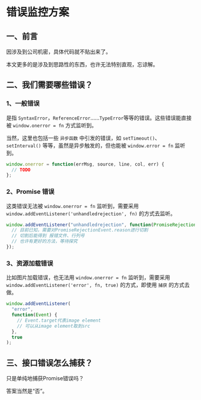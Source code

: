 # 错误监控方案

## 一、前言

因涉及到公司机密，具体代码就不贴出来了。

本文更多的是涉及到思路性的东西，也许无法特别直观，忘谅解。

## 二、我们需要哪些错误？

### 1、一般错误

是指 `SyntaxError`，`ReferenceError`……`TypeError`等等的错误。这些错误能直接被 `window.onerror = fn` 方式监听到。

当然，这里也包括一些 `异步函数` 中引发的错误，如 `setTimeout()`、`setInterval()` 等等，虽然是异步触发的，但也能被 `window.error = fn` 监听到。

```js
window.onerror = function(errMsg, source, line, col, err) {
  // TODO
};
```

### 2、Promise 错误

这类错误无法被 `window.onerror = fn` 监听到，需要采用 `window.addEventListener('unhandledrejection', fn)` 的方式去监听。

```js
window.addEventListener("unhandledrejection", function(PromiseRejectionEvent) {
  // 目前已知，需要对PromiseRejectionEvent.reason进行切割
  // 切割后能得到 报错文件、行列号
  // 也许有更好的方法，等待探究
});
```

### 3、资源加载错误

比如图片加载错误，也无法用 `window.onerror = fn` 监听到，需要采用 `window.addEventListener('error', fn, true)` 的方式，即使用 `捕获` 的方式去做。

```js
window.addEventListener(
  "error",
  function(Event) {
    // Event.target代表image element
    // 可以从image element取到src
  },
  true
);
```

## 三、接口错误怎么捕获？

只是单纯地捕获Promise错误吗？

答案当然是“否”。

